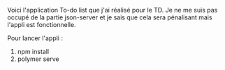 Voici l'application To-do list que j'ai réalisé pour le TD.
Je ne me suis pas occupé de la partie json-server et je sais que cela sera pénalisant mais l'appli est fonctionnelle.

Pour lancer l'appli :
1) npm install
2) polymer serve


